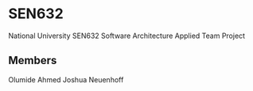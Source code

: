 # SEN632
National University SEN632 Software Architecture Applied Team Project

## Members
Olumide Ahmed
Joshua Neuenhoff